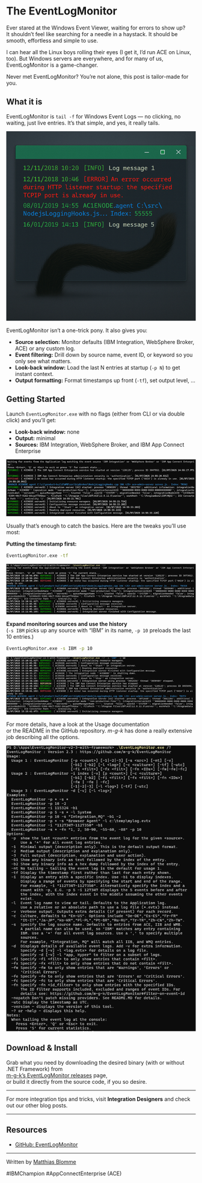 # The EventLogMonitor

Ever stared at the Windows Event Viewer, waiting for errors to show up?  
It shouldn’t feel like searching for a needle in a haystack. It should be smooth, effortless and simple to use.

I can hear all the Linux boys rolling their eyes (I get it, I’d run ACE on Linux, too). But Windows servers are everywhere, 
and for many of us, EventLogMonitor is a game-changer.

Never met EventLogMonitor? You’re not alone, this post is tailor-made for you.


## What it is

EventLogMonitor is `tail -f` for Windows Event Logs — no clicking, no waiting, just live entries. It’s that simple, 
and yes, it really tails.

![img.png](img.png)

EventLogMonitor isn’t a one-trick pony. It also gives you:

- **Source selection:** Monitor defaults (IBM Integration, WebSphere Broker, ACE) or any custom log.
- **Event filtering:** Drill down by source name, event ID, or keyword so you only see what matters.
- **Look-back window:** Load the last N entries at startup (`-p N`) to get instant context.
- **Output formatting:** Format timestamps up front (`-tf`), set output level, …


## Getting Started

Launch `EventLogMonitor.exe` with no flags (either from CLI or via double click) and you’ll get:

- **Look-back window:** none
- **Output:** minimal
- **Sources:** IBM Integration, WebSphere Broker, and IBM App Connect Enterprise

![img_1.png](img_1.png)

Usually that’s enough to catch the basics. Here are the tweaks you’ll use most:

**Putting the timestamp first:**

```bash
EventLogMonitor.exe -tf
```

![img_2.png](img_2.png)

**Expand monitoring sources and use the history**  
(`-s IBM` picks up any source with “IBM” in its name, `-p 10` preloads the last 10 entries.)

```bash
EventLogMonitor.exe -s IBM -p 10
```

![img_3.png](img_3.png)

For more details, have a look at the Usage documentation  
or the README in the GitHub repository. *m-g-k* has done a really extensive job describing all the options.

![img_4.png](img_4.png)

## Download & Install

Grab what you need by downloading the desired binary (with or without .NET Framework) from  
[m-g-k’s EventLogMonitor releases](https://github.com/m-g-k/EventLogMonitor/releases) page,  
or build it directly from the source code, if you so desire.

---

For more integration tips and tricks, visit **Integration Designers** and check out our other blog posts.

---

## Resources

- [GitHub: EventLogMonitor](https://github.com/m-g-k/EventLogMonitor)

---

Written by [Matthias Blomme](https://www.linkedin.com/in/matthiasblomme/)

#IBMChampion #AppConnectEnterprise (ACE)

